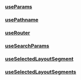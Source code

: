 ### [useParams](./API_Reference/Client_Component_Hooks/useParams.md)
### [usePathname](./API_Reference/Client_Component_Hooks/usePathname.md)
### [useRouter](./API_Reference/Client_Component_Hooks/useRouter.md)
### [useSearchParams](./API_Reference/Client_Component_Hooks/useSearchParams.md)
### [useSelectedLayoutSegment](./API_Reference/Client_Component_Hooks/useSelectedLayoutSegment.md)
### [useSelectedLayoutSegments](./API_Reference/Client_Component_Hooks/useSelectedLayoutSegments.md)
